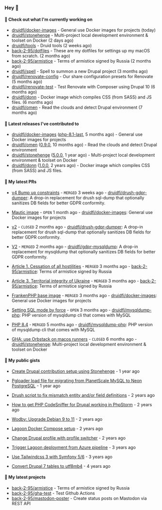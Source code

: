 ### Hey 👋

#### 👷 Check out what I'm currently working on


- [druidfi/docker-images](https://github.com/druidfi/docker-images) - General use Docker images for projects (today)
- [druidfi/stonehenge](https://github.com/druidfi/stonehenge) - Multi-project local development environment &amp; toolset on Docker (2 days ago)
- [druidfi/tools](https://github.com/druidfi/tools) - Druid tools (2 weeks ago)
- [back-2-95/dotfiles](https://github.com/back-2-95/dotfiles) - These are my dotfiles for settings up my macOS from scratch. (2 months ago)
- [back-2-95/armistice](https://github.com/back-2-95/armistice) - Terms of armistice signed by Russia (2 months ago)
- [druidfi/spell](https://github.com/druidfi/spell) - Spell to summon a new Drupal project (3 months ago)
- [druidfi/renovate-config](https://github.com/druidfi/renovate-config) - Our share configuration presets for Renovate (5 months ago)
- [druidfi/renovate-test](https://github.com/druidfi/renovate-test) - Test Renovate with Composer using Drupal 10 (6 months ago)
- [druidfi/donn](https://github.com/druidfi/donn) - Docker image which compiles CSS (from SASS) and JS files. (6 months ago)
- [druidfi/omen](https://github.com/druidfi/omen) - Read the clouds and detect Drupal environment (7 months ago)


#### 🔭 Latest releases I've contributed to


- [druidfi/docker-images](https://github.com/druidfi/docker-images) ([php-8.1-last](https://github.com/druidfi/docker-images/releases/tag/php-8.1-last), 5 months ago) - General use Docker images for projects
- [druidfi/omen](https://github.com/druidfi/omen) ([0.9.0](https://github.com/druidfi/omen/releases/tag/0.9.0), 10 months ago) - Read the clouds and detect Drupal environment
- [druidfi/stonehenge](https://github.com/druidfi/stonehenge) ([5.0.0](https://github.com/druidfi/stonehenge/releases/tag/5.0.0), 1 year ago) - Multi-project local development environment &amp; toolset on Docker
- [druidfi/donn](https://github.com/druidfi/donn) ([1.0.0](https://github.com/druidfi/donn/releases/tag/1.0.0), 2 years ago) - Docker image which compiles CSS (from SASS) and JS files.

#### 🌱 My latest PRs


- [v4 Bump up constraints](https://github.com/druidfi/drush-gdpr-dumper/pull/10) - `MERGED` 3 weeks ago - [druidfi/drush-gdpr-dumper](https://github.com/druidfi/drush-gdpr-dumper): A drop-in replacement for drush sql-dump that optionally sanitizes DB fields for better GDPR conformity.

- [Mautic image](https://github.com/druidfi/docker-images/pull/92) - `OPEN` 1 month ago - [druidfi/docker-images](https://github.com/druidfi/docker-images): General use Docker images for projects

- [v2](https://github.com/druidfi/drush-gdpr-dumper/pull/9) - `CLOSED` 2 months ago - [druidfi/drush-gdpr-dumper](https://github.com/druidfi/drush-gdpr-dumper): A drop-in replacement for drush sql-dump that optionally sanitizes DB fields for better GDPR conformity.

- [V2](https://github.com/druidfi/gdpr-mysqldump/pull/19) - `MERGED` 2 months ago - [druidfi/gdpr-mysqldump](https://github.com/druidfi/gdpr-mysqldump): A drop-in replacement for mysqldump that optionally sanitizes DB fields for better GDPR conformity.

- [Article 1. Cessation of all hostilities](https://github.com/back-2-95/armistice/pull/3) - `MERGED` 3 months ago - [back-2-95/armistice](https://github.com/back-2-95/armistice): Terms of armistice signed by Russia

- [Article 3. Territorial integrity of Ukraine](https://github.com/back-2-95/armistice/pull/2) - `MERGED` 3 months ago - [back-2-95/armistice](https://github.com/back-2-95/armistice): Terms of armistice signed by Russia

- [FrankenPHP base image](https://github.com/druidfi/docker-images/pull/83) - `MERGED` 3 months ago - [druidfi/docker-images](https://github.com/druidfi/docker-images): General use Docker images for projects

- [Setting SQL mode by force](https://github.com/druidfi/mysqldump-php/pull/53) - `OPEN` 3 months ago - [druidfi/mysqldump-php](https://github.com/druidfi/mysqldump-php): PHP version of mysqldump cli that comes with MySQL

- [PHP 8.4](https://github.com/druidfi/mysqldump-php/pull/51) - `MERGED` 5 months ago - [druidfi/mysqldump-php](https://github.com/druidfi/mysqldump-php): PHP version of mysqldump cli that comes with MySQL

- [GHA: use Orbstack on macos runners](https://github.com/druidfi/stonehenge/pull/88) - `CLOSED` 6 months ago - [druidfi/stonehenge](https://github.com/druidfi/stonehenge): Multi-project local development environment &amp; toolset on Docker


#### 🌱 My public gists


- [Create Drupal contribution setup using Stonehenge](https://gist.github.com/ab8f16dea7ff2222966613392ee88ce3) - 1 year ago

- [Pgloader load file for migrating from PlanetScale MySQL to Neon PostgreSQL](https://gist.github.com/55cb48adb989e61c76b675be0e5563a9) - 1 year ago

- [Drush script to fix mismatch entity and/or field definitions](https://gist.github.com/1a4e94e236d690096790aeb897d61304) - 2 years ago

- [How to get PHP CodeSniffer for Drupal working in PhpStorm](https://gist.github.com/7ee7cc712562a3d5396555f2c3aaf6f7) - 2 years ago

- [Wodby: Upgrade Debian 9 to 11](https://gist.github.com/6ec9a8d9a133801146b990c1c101197d) - 2 years ago

- [Lagoon Docker Compose setup](https://gist.github.com/df26f936d242e560c8b4030b7c1d97a7) - 2 years ago

- [Change Drupal profile with profile switcher](https://gist.github.com/c3f5453655dd21633bf9fbdd1bd5f55d) - 2 years ago

- [Trigger Lagoon deployment from Azure pipeline](https://gist.github.com/bb73dc3d76cdae889ed4bd87930682f9) - 3 years ago

- [Use Tailwindcss 3 with Symfony 5/6](https://gist.github.com/3d059e4443ee8f028ab5c8c20b602b2f) - 3 years ago

- [Convert Drupal 7 tables to utf8mb4](https://gist.github.com/ef42b2ce2f464cd2ce5bd5fb579ab3ab) - 4 years ago


#### 🌱 My latest projects


- [back-2-95/armistice](https://github.com/back-2-95/armistice) - Terms of armistice signed by Russia
- [back-2-95/gha-test](https://github.com/back-2-95/gha-test) - Test Github Actions
- [back-2-95/mastodon-poster](https://github.com/back-2-95/mastodon-poster) - Create status posts on Mastodon via REST API

